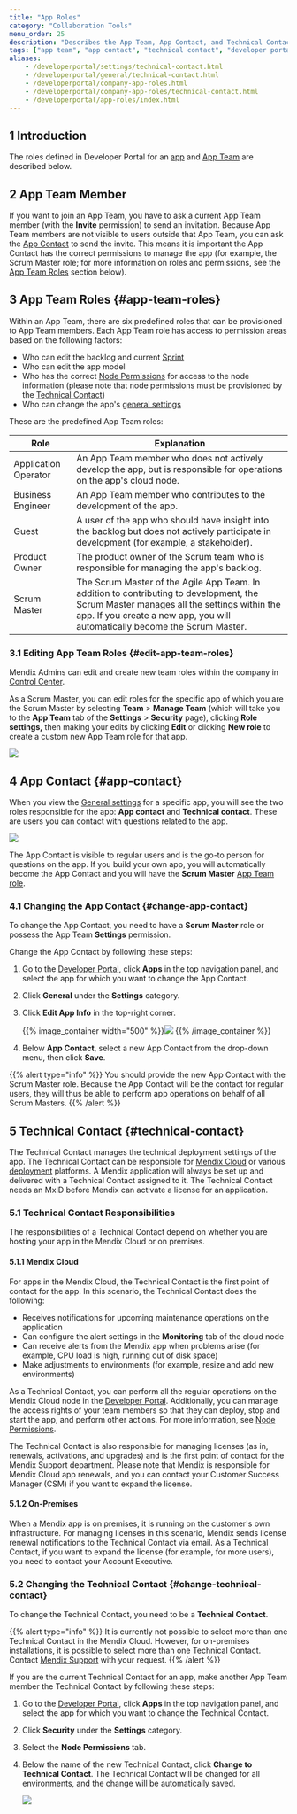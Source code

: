 ```yaml
---
title: "App Roles"
category: "Collaboration Tools"
menu_order: 25
description: "Describes the App Team, App Contact, and Technical Contact roles and permissions within the Mendix Platform."
tags: ["app team", "app contact", "technical contact", "developer portal", "role", "permissions"]
aliases:
    - /developerportal/settings/technical-contact.html
    - /developerportal/general/technical-contact.html
    - /developerportal/company-app-roles.html
    - /developerportal/company-app-roles/technical-contact.html
    - /developerportal/app-roles/index.html
---
```


## 1 Introduction

The roles defined in Developer Portal for an [app](/developerportal/apps-list/) and [App Team](team) are described below.

## 2 App Team Member

If you want to join an App Team, you have to ask a current App Team member (with the **Invite** permission) to send an invitation. Because App Team members are not visible to users outside that App Team, you can ask the [App Contact](../settings/general-settings) to send the invite. This means it is important the App Contact has the correct permissions to manage the app (for example, the Scrum Master role; for more information on roles and permissions, see the [App Team Roles](#app-team-roles) section below).

## 3 App Team Roles {#app-team-roles}

Within an App Team, there are six predefined roles that can be provisioned to App Team members. Each App Team role has access to permission areas based on the following factors:

* Who can edit the backlog and current [Sprint](../collaborate/stories)
* Who can edit the app model
* Who has the correct [Node Permissions](../deploy/node-permissions) for access to the node information (please note that node permissions must be provisioned by the [Technical Contact](#technical-contact))
* Who can change the app's [general settings](../settings/general-settings)

These are the predefined App Team roles:

| Role | Explanation |
| ------------ | -------------|
| Application Operator | An App Team member who does not actively develop the app, but is responsible for operations on the app's cloud node. |
| Business Engineer | An App Team member who contributes to the development of the app. |
| Guest | A user of the app who should have insight into the backlog but does not actively participate in development (for example, a stakeholder). |
| Product Owner | The product owner of the Scrum team who is responsible for managing the app's backlog.|
| Scrum Master | The Scrum Master of the Agile App Team. In addition to contributing to development, the Scrum Master manages all the settings within the app. If you create a new app, you will automatically become the Scrum Master. |

### 3.1 Editing App Team Roles {#edit-app-team-roles}

Mendix Admins can edit and create new team roles within the company in [Control Center](../control-center/).

As a Scrum Master, you can edit roles for the specific app of which you are the Scrum Master by selecting **Team** > **Manage Team** (which will take you to the **App Team** tab of the **Settings** > **Security** page), clicking **Role settings,** then making your edits by clicking **Edit** or clicking **New role** to create a custom new App Team role for that app.

![](attachments/app-roles/app-roles-edit.png)

## 4 App Contact {#app-contact}

When you view the [General settings](../settings/general-settings) for a specific app, you will see the two roles responsible for the app: **App contact** and **Technical contact**. These are users you can contact with questions related to the app.

![](attachments/app-roles/app-roles.png)

The App Contact is visible to regular users and is the go-to person for questions on the app. If you build your own app, you will automatically become the App Contact and you will have the **Scrum Master** [App Team role](#app-team-roles). 

### 4.1 Changing the App Contact {#change-app-contact}

To change the App Contact, you need to have a **Scrum Master** role or possess the App Team **Settings** permission.

Change the App Contact by following these steps:

1. Go to the [Developer Portal](http://home.mendix.com), click **Apps** in the top navigation panel, and select the app for which you want to change the App Contact.
2. Click **General** under the **Settings** category.
3.  Click **Edit App Info** in the top-right corner.

	{{% image_container width="500" %}}![](attachments/app-roles/change-appcontact.png)
	{{% /image_container %}}

4. Below **App Contact**, select a new App Contact from the drop-down menu, then click **Save**. 

{{% alert type="info" %}}
You should provide the new App Contact with the Scrum Master role. Because the App Contact will be the contact for regular users, they will thus be able to perform app operations on behalf of all Scrum Masters.
{{% /alert %}}

## 5 Technical Contact {#technical-contact}

The Technical Contact manages the technical deployment settings of the app. The Technical Contact can be responsible for [Mendix Cloud](../deploy/mendix-cloud-deploy) or various [deployment](../deploy) platforms. A Mendix application will always be set up and delivered with a Technical Contact assigned to it. The Technical Contact needs an MxID before Mendix can activate a license for an application.

### 5.1 Technical Contact Responsibilities

The responsibilities of a Technical Contact depend on whether you are hosting your app in the Mendix Cloud or on premises.

#### 5.1.1 Mendix Cloud

For apps in the Mendix Cloud, the Technical Contact is the first point of contact for the app. In this scenario, the Technical Contact does the following:

* Receives notifications for upcoming maintenance operations on the application
* Can configure the alert settings in the **Monitoring** tab of the cloud node
* Can receive alerts from the Mendix app when problems arise (for example, CPU load is high, running out of disk space)
* Make adjustments to environments (for example, resize and add new environments) 

As a Technical Contact, you can perform all the regular operations on the Mendix Cloud node in the [Developer Portal](http://home.mendix.com). Additionally, you can manage the access rights of your team members so that they can deploy, stop and start the app, and perform other actions. For more information, see [Node Permissions](/developerportal/deploy/node-permissions).

The Technical Contact is also responsible for managing licenses (as in, renewals, activations, and upgrades) and is the first point of contact for the Mendix Support department. Please note that Mendix is responsible for Mendix Cloud app renewals, and you can contact your Customer Success Manager (CSM) if you want to expand the license.

#### 5.1.2 On-Premises

When a Mendix app is on premises, it is running on the customer's own infrastructure. For managing licenses in this scenario, Mendix sends license renewal notifications to the Technical Contact via email. As a Technical Contact, if you want to expand the license (for example, for more users), you need to contact your Account Executive.

### 5.2 Changing the Technical Contact {#change-technical-contact}

To change the Technical Contact, you need to be a **Technical Contact**.

{{% alert type="info" %}}
It is currently not possible to select more than one Technical Contact in the Mendix Cloud. However, for on-premises installations, it is possible to select more than one Technical Contact. Contact [Mendix Support](https://support.mendix.com) with your request.
{{% /alert %}}

If you are the current Technical Contact for an app, make another App Team member the Technical Contact by following these steps:

1. Go to the [Developer Portal](http://home.mendix.com), click **Apps** in the top navigation panel, and select the app for which you want to change the Technical Contact.
2. Click **Security** under the **Settings** category.
3. Select the **Node Permissions** tab.
4.  Below the name of the new Technical Contact, click **Change to Technical Contact**. The Technical Contact will be changed for all environments, and the change will be automatically saved.

	![](attachments/app-roles/change-technicalcontact.png)
